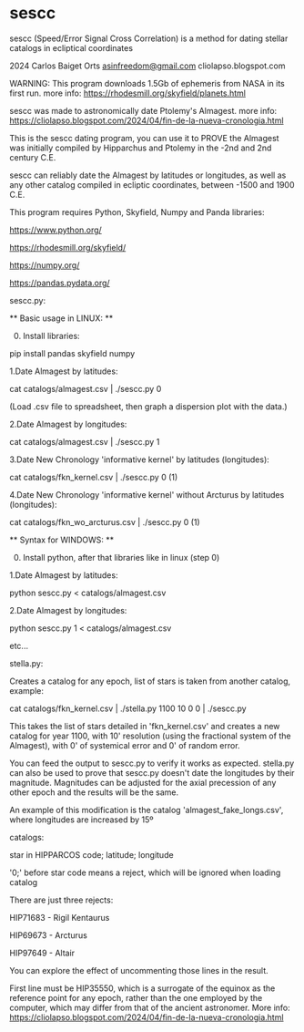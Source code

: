 # sescc
sescc (Speed/Error Signal Cross Correlation) is a method for dating stellar catalogs in ecliptical coordinates

2024 Carlos Baiget Orts
asinfreedom@gmail.com
cliolapso.blogspot.com

WARNING: This program downloads 1.5Gb of ephemeris from NASA in its first run. more info: https://rhodesmill.org/skyfield/planets.html

sescc was made to astronomically date Ptolemy's Almagest. 
more info: https://cliolapso.blogspot.com/2024/04/fin-de-la-nueva-cronologia.html

This is the sescc dating program, you can use it to PROVE the Almagest was initially compiled by Hipparchus and Ptolemy in the -2nd and 2nd century C.E.

sescc can reliably date the Almagest by latitudes or longitudes, as well as any other catalog compiled in ecliptic coordinates, between -1500 and 1900 C.E.

This program requires Python, Skyfield, Numpy and Panda libraries:

https://www.python.org/

https://rhodesmill.org/skyfield/

https://numpy.org/

https://pandas.pydata.org/

sescc.py:

** Basic usage in LINUX: **

0. Install libraries:

pip install pandas skyfield numpy
 
1.Date Almagest by latitudes:

cat catalogs/almagest.csv | ./sescc.py 0

(Load .csv file to spreadsheet, then graph a dispersion plot with the data.)

2.Date Almagest by longitudes:

cat catalogs/almagest.csv | ./sescc.py 1

3.Date New Chronology 'informative kernel' by latitudes (longitudes):

cat catalogs/fkn_kernel.csv | ./sescc.py 0 (1)

4.Date New Chronology 'informative kernel' without Arcturus by latitudes (longitudes):

cat catalogs/fkn_wo_arcturus.csv | ./sescc.py 0 (1)

** Syntax for WINDOWS: **

0. Install python, after that libraries like in linux (step 0)

1.Date Almagest by latitudes:

python sescc.py < catalogs/almagest.csv

2.Date Almagest by longitudes:

python sescc.py 1 < catalogs/almagest.csv

etc...

stella.py:

Creates a catalog for any epoch, list of stars is taken from another catalog, example:

cat catalogs/fkn_kernel.csv | ./stella.py 1100 10 0 0 | ./sescc.py

This takes the list of stars detailed in 'fkn_kernel.csv' and creates a new catalog for year 1100, with 10' resolution (using the fractional system of the Almagest), with 0' of systemical error and 0' of random error.

You can feed the output to sescc.py to verify it works as expected. stella.py can also be used to prove that sescc.py doesn't date the longitudes by their magnitude. Magnitudes can be adjusted for the axial precession of any other epoch and the results will be the same.

An example of this modification is the catalog 'almagest_fake_longs.csv', where longitudes are increased by 15º

catalogs:

star in HIPPARCOS code; latitude; longitude

'0;' before star code means a reject, which will be ignored when loading catalog

There are just three rejects:

HIP71683 - Rigil Kentaurus

HIP69673 - Arcturus

HIP97649 - Altair

You can explore the effect of uncommenting those lines in the result.

First line must be HIP35550, which is a surrogate of the equinox as the reference point for any epoch, rather than the one employed by the computer, which may differ from that of the ancient astronomer.
More info: https://cliolapso.blogspot.com/2024/04/fin-de-la-nueva-cronologia.html
